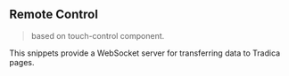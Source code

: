 ## Remote Control

> based on touch-control component.

This snippets provide a WebSocket server for transferring data to Tradica pages.
